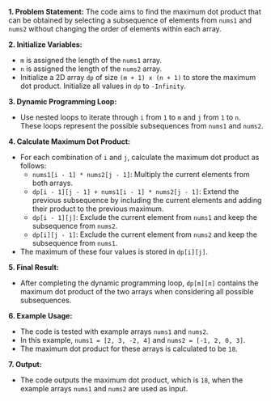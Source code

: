 **1. Problem Statement:**
The code aims to find the maximum dot product that can be obtained by selecting a subsequence of elements from `nums1` and `nums2` without changing the order of elements within each array.

**2. Initialize Variables:**

- `m` is assigned the length of the `nums1` array.
- `n` is assigned the length of the `nums2` array.
- Initialize a 2D array `dp` of size `(m + 1) x (n + 1)` to store the maximum dot product. Initialize all values in `dp` to `-Infinity`.

**3. Dynamic Programming Loop:**

- Use nested loops to iterate through `i` from `1` to `m` and `j` from `1` to `n`. These loops represent the possible subsequences from `nums1` and `nums2`.

**4. Calculate Maximum Dot Product:**

- For each combination of `i` and `j`, calculate the maximum dot product as follows:
  - `nums1[i - 1] * nums2[j - 1]`: Multiply the current elements from both arrays.
  - `dp[i - 1][j - 1] + nums1[i - 1] * nums2[j - 1]`: Extend the previous subsequence by including the current elements and adding their product to the previous maximum.
  - `dp[i - 1][j]`: Exclude the current element from `nums1` and keep the subsequence from `nums2`.
  - `dp[i][j - 1]`: Exclude the current element from `nums2` and keep the subsequence from `nums1`.
- The maximum of these four values is stored in `dp[i][j]`.

**5. Final Result:**

- After completing the dynamic programming loop, `dp[m][n]` contains the maximum dot product of the two arrays when considering all possible subsequences.

**6. Example Usage:**

- The code is tested with example arrays `nums1` and `nums2`.
- In this example, `nums1 = [2, 3, -2, 4]` and `nums2 = [-1, 2, 0, 3]`.
- The maximum dot product for these arrays is calculated to be `18`.

**7. Output:**

- The code outputs the maximum dot product, which is `18`, when the example arrays `nums1` and `nums2` are used as input.

